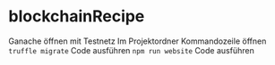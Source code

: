 # blockchainRecipe
Ganache öffnen mit Testnetz 
Im Projektordner Kommandozeile öffnen
```truffle migrate``` Code ausführen
```npm run website``` Code ausführen